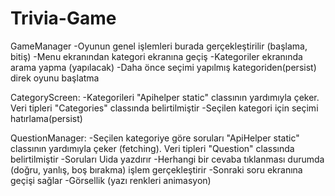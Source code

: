 # Trivia-Game
 
GameManager
-Oyunun genel işlemleri burada gerçekleştirilir (başlama, bitiş)
-Menu ekranından kategori ekranına geçiş
-Kategoriler ekranında arama yapma (yapılacak)
-Daha önce seçimi yapılmış kategoriden(persist) direk oyunu başlatma 

CategoryScreen:
-Kategorileri "Apihelper static" classının yardımıyla çeker. Veri tipleri "Categories" classında belirtilmiştir
-Seçilen kategori için seçimi hatırlama(persist)

QuestionManager:
-Seçilen kategoriye göre soruları "ApiHelper static" classının yardımıyla çeker (fetching). Veri tipleri "Question" classında belirtilmiştir
-Soruları Uida yazdırır
-Herhangi bir cevaba tıklanması durumda (doğru, yanlış, boş bırakma) işlem gerçekleştirir
-Sonraki soru ekranına geçişi sağlar
-Görsellik (yazı renkleri animasyon)
